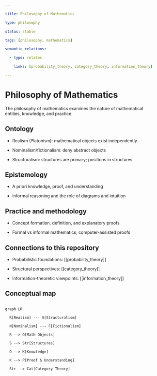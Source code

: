 ```yaml
---

title: Philosophy of Mathematics

type: philosophy

status: stable

tags: [philosophy, mathematics]

semantic_relations:

  - type: relates

    links: [probability_theory, category_theory, information_theory]

---
```


# Philosophy of Mathematics

The philosophy of mathematics examines the nature of mathematical entities, knowledge, and practice.

## Ontology

- Realism (Platonism): mathematical objects exist independently

- Nominalism/fictionalism: deny abstract objects

- Structuralism: structures are primary; positions in structures

## Epistemology

- A priori knowledge, proof, and understanding

- Informal reasoning and the role of diagrams and intuition

## Practice and methodology

- Concept formation, definition, and explanatory proofs

- Formal vs informal mathematics; computer-assisted proofs

## Connections to this repository

- Probabilistic foundations: [[probability_theory]]

- Structural perspectives: [[category_theory]]

- Information-theoretic viewpoints: [[information_theory]]

## Conceptual map

```mermaid

graph LR

  R[Realism] --- S[Structuralism]

  N[Nominalism] --- F[Fictionalism]

  R --> O[Math Objects]

  S --> Str[Structures]

  O --> K[Knowledge]

  K --> P[Proof & Understanding]

  Str --> Cat[Category Theory]

```

